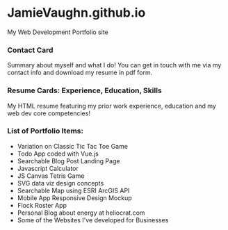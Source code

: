 # JamieVaughn.github.io
My Web Development Portfolio site


### Contact Card  
Summary about myself and what I do! You can get in touch with me via my contact info and download my resume in pdf form.

### Resume Cards: Experience, Education, Skills
My HTML resume featuring my prior work experience, education and my web dev core competencies!

### List of Portfolio Items:
* Variation on Classic Tic Tac Toe Game
* Todo App coded with Vue.js
* Searchable Blog Post Landing Page
* Javascript Calculator
* JS Canvas Tetris Game
* SVG data viz design concepts
* Searchable Map using ESRI ArcGIS API
* Mobile App Responsive Design Mockup
* Flock Roster App
* Personal Blog about energy at heliocrat.com
* Some of the Websites I've developed for Businesses
